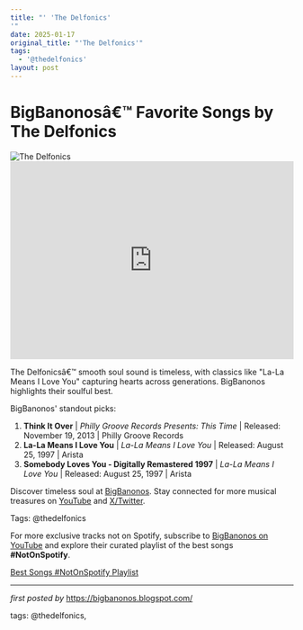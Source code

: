 ```yaml
---
title: "' 'The Delfonics'
'"
date: 2025-01-17
original_title: "'The Delfonics'"
tags:
  - '@thedelfonics'
layout: post
---
```

<!-- Title of the Post -->
<h1 >BigBanonosâ€™ Favorite Songs by The Delfonics</h1> <!-- Featured Image -->
<div > <img src="https://i.scdn.co/image/ab67616d0000b273f606a66ae319776c0dc86ce8" alt="The Delfonics">
</div> <!-- Spotify Embed -->
<div > <iframe src="https://open.spotify.com/embed/playlist/4Q0VXfUcInXeMNKRMpUvxg?utm_source=generator" width="100%" height="352" frameBorder="0" allowfullscreen="" allow="autoplay; clipboard-write; encrypted-media; fullscreen; picture-in-picture" loading="lazy"></iframe>
</div> <!-- Introductory Text -->
<p >The Delfonicsâ€™ smooth soul sound is timeless, with classics like "La-La Means I Love You" capturing hearts across generations. BigBanonos highlights their soulful best.</p> <!-- Song Highlights -->
<div > <p>BigBanonos' standout picks:</p> <ol> <li><strong>Think It Over</strong> | <em>Philly Groove Records Presents: This Time</em> | Released: November 19, 2013 | Philly Groove Records</li> <li><strong>La-La Means I Love You</strong> | <em>La-La Means I Love You</em> | Released: August 25, 1997 | Arista</li> <li><strong>Somebody Loves You - Digitally Remastered 1997</strong> | <em>La-La Means I Love You</em> | Released: August 25, 1997 | Arista</li> </ol>
</div> <!-- Footer Links -->
<div > <p>Discover timeless soul at <a href="https://bigbanonos.blogspot.com/" target="_blank">BigBanonos</a>. Stay connected for more musical treasures on <a href="https://www.youtube.com/@BigBanonos" target="_blank">YouTube</a> and <a href="https://x.com/bigbanonos" target="_blank">X/Twitter</a>.</p>
</div> <!-- Tags -->
<p >Tags: @thedelfonics</p>


<!--Subscribe and Playlist Links-->
<div>
    <p>For more exclusive tracks not on Spotify, subscribe to <a href="https://www.youtube.com/@BigBanonos" target="_blank">BigBanonos on YouTube</a> and explore their curated playlist of the best songs <strong>#NotOnSpotify</strong>.</p>
    <p><a href="https://www.youtube.com/playlist?list=PLtuNtuTatqI0kFahUCbtbfenC_ET5O_tr" target="_blank">Best Songs #NotOnSpotify Playlist<br /></a></p></div>

<hr />

<p><em>first posted by</em> <a href="https://bigbanonos.blogspot.com/" rel="noopener" target="_new">https://bigbanonos.blogspot.com/</a></p>

<p>tags: @thedelfonics,</p>

